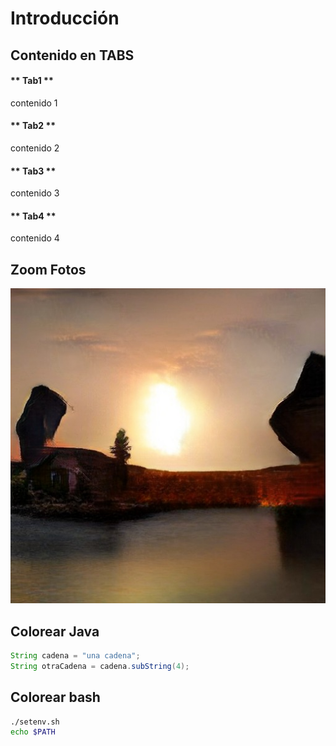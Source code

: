 # Introducción

## Contenido en TABS

<!-- tabs:start -->

#### ** Tab1 **
contenido 1

#### ** Tab2 **
contenido 2

<!-- tabs:end -->

<!-- tabs:start -->

#### ** Tab3 **
contenido 3
#### ** Tab4 **
contenido 4
<!-- tabs:end -->



## Zoom Fotos

![gaugan_output](gaugan_output.jpg)





## Colorear Java



```java
String cadena = "una cadena";
String otraCadena = cadena.subString(4);
```



## Colorear bash

```bash
./setenv.sh
echo $PATH
```

